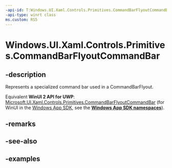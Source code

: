 ```yaml
---
-api-id: T:Windows.UI.Xaml.Controls.Primitives.CommandBarFlyoutCommandBar
-api-type: winrt class
ms.custom: RS5
---
```


<!-- Class syntax.
public class CommandBarFlyoutCommandBar : CommandBar, CommandBar
-->

# Windows.UI.Xaml.Controls.Primitives.CommandBarFlyoutCommandBar

## -description

Represents a specialized command bar used in a CommandBarFlyout.

Equivalent **WinUI 2 API for UWP**: [Microsoft.UI.Xaml.Controls.Primitives.CommandBarFlyoutCommandBar](/windows/winui/api/microsoft.ui.xaml.controls.primitives.commandbarflyoutcommandbar) (for WinUI in the [Windows App SDK](/windows/apps/windows-app-sdk/), see the **[Windows App SDK namespaces](/windows/windows-app-sdk/api/winrt/)**).

## -remarks

## -see-also

## -examples

